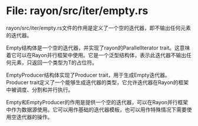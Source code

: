 # File: rayon/src/iter/empty.rs

rayon/src/iter/empty.rs文件的作用是定义了一个空的迭代器，即不输出任何元素的迭代器。

Empty<T>结构体是一个空的迭代器，并实现了rayon的ParallelIterator trait。这意味着它可以在Rayon并行框架中使用。它是一个泛型结构体，<T>表示此迭代器不输出任何元素，只返回一个类型为T的占位符。

EmptyProducer<T>结构体实现了Producer trait，用于生成Empty<T>迭代器。Producer trait定义了一个能够生成迭代器的类型，它允许迭代器在Rayon的框架中被调度、分割和并行执行。

Empty<T>和EmptyProducer<T>的作用是提供一个空的迭代器，可以在Rayon并行框架中作为数据源使用。它可以用作基础的迭代器模板，也可以用作特殊情况下需要使用空迭代器的操作。

